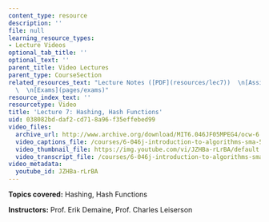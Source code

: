 ```yaml
---
content_type: resource
description: ''
file: null
learning_resource_types:
- Lecture Videos
optional_tab_title: ''
optional_text: ''
parent_title: Video Lectures
parent_type: CourseSection
related_resources_text: "Lecture Notes ([PDF](resources/lec7))  \n[Assignments](pages/assignments)\
  \  \n[Exams](pages/exams)"
resource_index_text: ''
resourcetype: Video
title: 'Lecture 7: Hashing, Hash Functions'
uid: 038082bd-daf2-cd71-8a96-f35effebed99
video_files:
  archive_url: http://www.archive.org/download/MIT6.046JF05MPEG4/ocw-6.046-03oct2005-220k.mp4
  video_captions_file: /courses/6-046j-introduction-to-algorithms-sma-5503-fall-2005/61e655a6583250d1aa3cf91cc9e1fe01_JZHBa-rLrBA.vtt
  video_thumbnail_file: https://img.youtube.com/vi/JZHBa-rLrBA/default.jpg
  video_transcript_file: /courses/6-046j-introduction-to-algorithms-sma-5503-fall-2005/743bc0ec5bc92fec95817296f3536a97_JZHBa-rLrBA.pdf
video_metadata:
  youtube_id: JZHBa-rLrBA
---
```


**Topics covered:** Hashing, Hash Functions

**Instructors:** Prof. Erik Demaine, Prof. Charles Leiserson